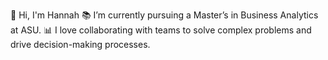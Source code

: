 👋 Hi, I'm Hannah 
📚 I’m currently pursuing a Master’s in Business Analytics at ASU.
📊 I love collaborating with teams to solve complex problems and drive decision-making processes.
